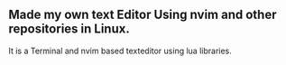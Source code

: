 ## Made my own text Editor Using nvim and other repositories in Linux.
It is a Terminal and nvim based texteditor using lua libraries. 
